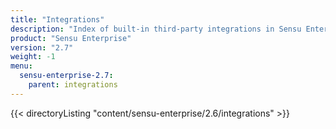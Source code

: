 ```yaml
---
title: "Integrations"
description: "Index of built-in third-party integrations in Sensu Enterprise."
product: "Sensu Enterprise"
version: "2.7"
weight: -1
menu:
  sensu-enterprise-2.7:
    parent: integrations
---
```


{{< directoryListing "content/sensu-enterprise/2.6/integrations" >}}

